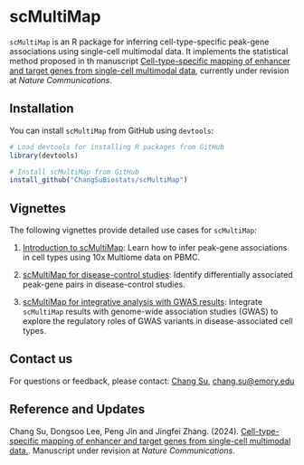 # scMultiMap

`scMultiMap` is an R package for inferring cell-type-specific peak-gene associations using single-cell multimodal data. It implements the statistical method proposed in th manuscript [Cell-type-specific mapping of enhancer and target genes from single-cell multimodal data](https://www.biorxiv.org/content/10.1101/2024.09.24.614814v1), currently under revision at *Nature Communications*.

## Installation

You can install `scMultiMap` from GitHub using `devtools`:

``` r
# Load devtools for installing R packages from GitHub
library(devtools)

# Install scMultiMap from GitHub
install_github("ChangSuBiostats/scMultiMap")
```

## Vignettes

The following vignettes provide detailed use cases for `scMultiMap`:

1. [Introduction to scMultiMap](https://changsubiostats.github.io/scMultiMap/articles/scMultiMap.html): 
  Learn how to infer peak-gene associations in cell types using 10x Multiome data on PBMC.

2. [scMultiMap for disease-control studies](https://changsubiostats.github.io/scMultiMap/articles/disease_control.html):
  Identify differentially associated peak-gene pairs in disease-control studies.

3. [scMultiMap for integrative analysis with GWAS results](https://changsubiostats.github.io/scMultiMap/articles/GWAS.html): 
  Integrate `scMultiMap` results with genome-wide association studies (GWAS) to explore the regulatory roles of GWAS variants in disease-associated cell types.

## Contact us

For questions or feedback, please contact:
[Chang Su](www.changsu.org), <chang.su@emory.edu>

## Reference and Updates

Chang Su, Dongsoo Lee, Peng Jin and Jingfei Zhang. (2024). [Cell-type-specific mapping of enhancer and target genes from single-cell multimodal data.](https://www.biorxiv.org/content/10.1101/2024.09.24.614814v1). Manuscript under revision at *Nature Communications*.
